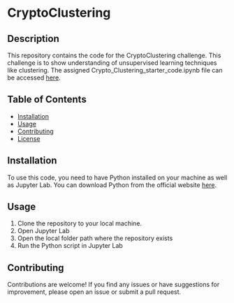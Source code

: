 # CryptoClustering

## Description

This repository contains the code for the CryptoClustering challenge.  This challenge is to show understanding of unsupervised learning techniques like clustering.  The assigned Crypto_Clustering_starter_code.ipynb file can be accessed [here](https://github.com/dailyinvention/CryptoClustering/blob/main/Crypto_Clustering_starter_code.ipynb).

## Table of Contents

- [Installation](#installation)
- [Usage](#usage)
- [Contributing](#contributing)
- [License](#license)

## Installation

To use this code, you need to have Python installed on your machine as well as Jupyter Lab. You can download Python from the official website [here](https://www.python.org/downloads/).

## Usage

1. Clone the repository to your local machine.
2. Open Jupyter Lab
3. Open the local folder path where the repository exists
3. Run the Python script in Jupyter Lab

## Contributing

Contributions are welcome! If you find any issues or have suggestions for improvement, please open an issue or submit a pull request.